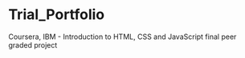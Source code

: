 # Trial_Portfolio
Coursera, IBM - Introduction to HTML, CSS and JavaScript final peer graded project
